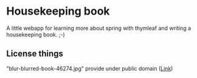 # Housekeeping book

A little webapp for learning more about spring with thymleaf and writing a housekeeping book. ;-)

## License things

"blur-blurred-book-46274.jpg" provide under public domain ([Link](https://www.pexels.com/photo/blurred-book-book-pages-literature-46274/))
